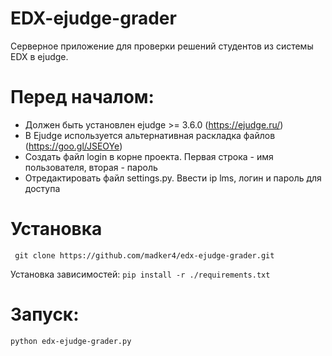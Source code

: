 EDX-ejudge-grader
===============

Серверное приложение для проверки решений студентов из системы EDX в ejudge.

Перед началом:
=========
- Должен быть установлен ejudge >= 3.6.0 (https://ejudge.ru/)
- В Ejudge используется альтернативная раскладка файлов (https://goo.gl/JSEOYe)
- Создать файл login в корне проекта. Первая строка - имя пользователя, вторая - пароль
- Отредактировать файл settings.py. Ввести ip lms, логин и пароль для доступа

Установка
===========
``` git clone https://github.com/madker4/edx-ejudge-grader.git```

Установка зависимостей:
```pip install -r ./requirements.txt ```

Запуск:
=========

``` bash
python edx-ejudge-grader.py
```
